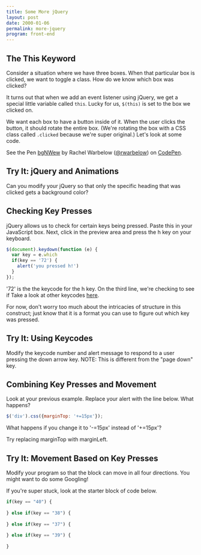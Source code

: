 ```yaml
---
title: Some More jQuery
layout: post
date: 2000-01-06
permalink: more-jquery
program: front-end
---
```


## The This Keyword

Consider a situation where we have three boxes. When that particular box is clicked, we want to toggle a class. How do we know which box was clicked?

It turns out that when we add an event listener using jQuery, we get a special little variable called `this`. Lucky for us, `$(this)` is set to the box we clicked on.

We want each box to have a button inside of it. When the user clicks the button, it should rotate the entire box. (We're rotating the box with a CSS class called `.clicked` because we're super original.) Let's look at some code.

<p data-height="265" data-theme-id="0" data-slug-hash="bgNWew" data-default-tab="js,result" data-user="rwarbelow" data-embed-version="2" data-pen-title="bgNWew" class="codepen">See the Pen <a href="http://codepen.io/rwarbelow/pen/bgNWew/">bgNWew</a> by Rachel Warbelow (<a href="http://codepen.io/rwarbelow">@rwarbelow</a>) on <a href="http://codepen.io">CodePen</a>.</p>

<div class="try-it">
<h2>Try It: jQuery and Animations</h2>

<p>Can you modify your jQuery so that only the specific heading that was clicked gets a background color?</p>
</div>

## Checking Key Presses

jQuery allows us to check for certain keys being pressed. Paste this in your JavaScript box. Next, click in the preview area and press the h key on your keyboard. 

```js
$(document).keydown(function (e) {
  var key = e.which
  if(key == '72') {
    alert('you pressed h!')
  }
});
```

'72' is the the keycode for the h key. On the third line, we're checking to see if Take a look at other keycodes <a href="https://www.cambiaresearch.com/articles/15/javascript-char-codes-key-codes">here</a>. 

For now, don't worry too much about the intricacies of structure in this construct; just know that it is a format you can use to figure out which key was pressed. 

<div class="try-it">
<h2>Try It: Using Keycodes</h2>

<p>Modify the keycode number and alert message to respond to a user pressing the down arrow key. NOTE: This is different from the "page down" key.</p>
</div>

## Combining Key Presses and Movement

Look at your previous example. Replace your alert with the line below. What happens? 

```js
$('div').css({marginTop: '+=15px'});
```

What happens if you change it to '-=15px' instead of '+=15px'? 

Try replacing marginTop with marginLeft.

<div class="try-it">
<h2>Try It: Movement Based on Key Presses</h2>

<p>Modify your program so that the block can move in all four directions. You might want to do some Googling!</p>

<p>If you're super stuck, look at the starter block of code below.</p>
</div>

```js
if(key == "40") {
	
} else if(key == "38") {
	
} else if(key == "37") {
	
} else if(key == "39") {
	
}
```
